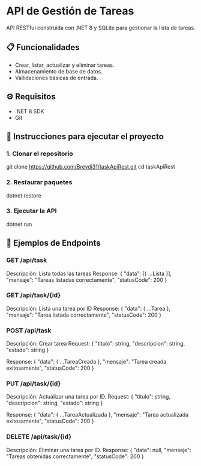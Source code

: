 # API de Gestión de Tareas

API RESTful construida con .NET 8 y SQLite para gestionar la lista de tareas.

## 📋 Funcionalidades

- Crear, listar, actualizar y eliminar tareas.
- Almacenamiento de base de datos.
- Vallidaciones básicas de entrada.

## ⚙ Requisitos

- .NET 8 SDK
- Git

## 📑 Instrucciones para ejecutar el proyecto

### 1. Clonar el repositorio

git clone https://github.com/Breydi31/taskApiRest.git
cd taskApiRest

### 2. Restaurar paquetes

dotnet restore

### 3. Ejecutar la API

dotnet run

## 📢 Ejemplos de Endpoints

### GET /api/task

Descripción: Lista todas las tareas
Response:
{
"data": [{ ...Lista }],
"mensaje": "Tareas listadas correctamente",
"statusCode": 200
}

### GET /api/task/{id}

Descripción: Lista una tarea por ID
Response:
{
"data": { ...Tarea },
"mensaje": "Tarea listada correctamente",
"statusCode": 200
}

### POST /api/task

Descripción: Crear tarea
Request:
{
"titulo": string,
"descripcion": string,
"estado": string
}

Response:
{
"data": { ...TareaCreada },
"mensaje": "Tarea creada exitosamente",
"statusCode": 200
}

### PUT /api/task/{id}

Descripción: Actualizar una tarea por ID.
Request:
{
"titulo": string,
"descripcion": string,
"estado": string
}

Response:
{
"data": { ...TareaActualizada },
"mensaje": "Tarea actualizada exitosamente",
"statusCode": 200
}

### DELETE /api/task/{id}

Descripción: Eliminar una tarea por ID.
Response:
{
"data": null,
"mensaje": "Tareas obtenidas correctamente",
"statusCode": 200
}
